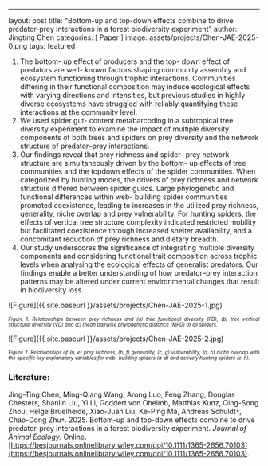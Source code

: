 ﻿---
layout: post
title:  "Bottom-up and top-down effects combine to drive predator-prey interactions in a forest biodiversity experiment"
author: Jingting Chen
categories: [ Paper ]
image: assets/projects/Chen-JAE-2025-0.png
tags: featured

1. The bottom- up effect of producers and the top- down effect of predators are well- known factors shaping community assembly and ecosystem functioning through trophic interactions. Communities differing in their functional composition may induce ecological effects with varying directions and intensities, but previous studies in highly diverse ecosystems have struggled with reliably quantifying these interactions at the community level.
2. We used spider gut- content metabarcoding in a subtropical tree diversity experiment to examine the impact of multiple diversity components of both trees and spiders on prey diversity and the network structure of predator–prey interactions.
3. Our findings reveal that prey richness and spider- prey network structure are simultaneously driven by the bottom- up effects of tree communities and the topdown effects of the spider communities. When categorized by hunting modes, the drivers of prey richness and network structure differed between spider guilds. Large phylogenetic and functional differences within web- building spider communities promoted coexistence, leading to increases in the utilized prey richness, generality, niche overlap and prey vulnerability. For hunting spiders, the effects of vertical tree structure complexity indicated restricted mobility but facilitated coexistence through increased shelter availability, and a concomitant reduction of prey richness and dietary breadth.
4. Our study underscores the significance of integrating multiple diversity components and considering functional trait composition across trophic levels when analysing the ecological effects of generalist predators. Our findings enable a better understanding of how predator–prey interaction patterns may be altered under current environmental changes that result in biodiversity loss.


![Figure]({{ site.baseurl }}/assets/projects/Chen-JAE-2025-1.jpg)
<p style='text-align: justify;' ><span style="font-style: italic; font-size:70%">Figure 1. Relationships between prey richness and (a) tree functional diversity (FD), (b) tree vertical structural diversity (VD) and (c) mean pairwise phylogenetic distance (MPD) of all spiders. 
</span></p>


![Figure]({{ site.baseurl }}/assets/projects/Chen-JAE-2025-2.jpg)
<p style='text-align: justify;' ><span style="font-style: italic; font-size:70%">Figure 2. Relationships of (a, e) prey richness, (b, f) generality, (c, g) vulnerability, (d, h) niche overlap with the specific key explanatory variables for web- building spiders (a–d) and actively hunting spiders (e–h). 
</span></p>


### Literature:
Jing-Ting Chen, Ming-Qiang Wang, Arong Luo, Feng Zhang, Douglas Chesters, Shanlin Liu, Yi Li, Goddert von Oheimb, Matthias Kunz, Qing-Song Zhou, Helge Bruelheide, Xiao-Juan Liu, Ke-Ping Ma, Andreas Schuldt<code>&ast;</code>, Chao-Dong Zhu<code>&ast;</code>. 2025. Bottom-up and top-down effects combine to drive predator-prey interactions in a forest biodiversity experiment. *Journal of Animal Ecology*. Online. [https://besjournals.onlinelibrary.wiley.com/doi/10.1111/1365-2656.70103](https://besjournals.onlinelibrary.wiley.com/doi/10.1111/1365-2656.70103).
